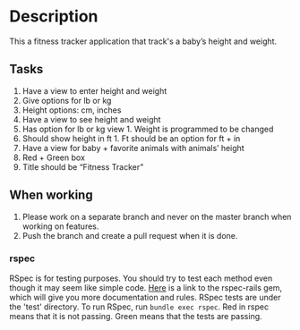 # Description
This a fitness tracker application that track's a baby’s height and weight.

## Tasks 
1. Have a view to enter height and weight
  1. Give options for lb or kg
  1. Height options: cm, inches
1. Have a view to see height and weight
  1. Has option for lb or kg view
    1. Weight is programmed to be changed
  1. Should show height in ft
    1. Ft should be an option for ft + in
1. Have a view for baby + favorite animals with animals’ height
1. Red + Green box
1. Title should be “Fitness Tracker”

## When working
1. Please work on a separate branch and never on the master branch when working on features.
1. Push the branch and create a pull request when it is done.

### rspec
RSpec is for testing purposes. You should try to test each method even though it may seem like simple code. [Here](https://github.com/rspec/rspec-rails) is a link to the rspec-rails gem, which will give you more documentation and rules. RSpec tests are under the 'test' directory. To run RSpec, run `bundle exec rspec`. Red in rspec means that it is not passing. Green means that the tests are passing.